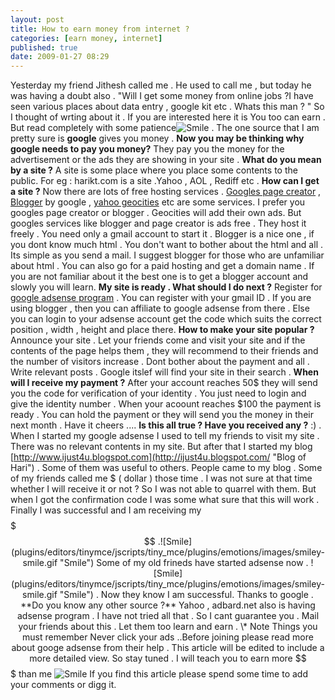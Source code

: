 ```yaml
---
layout: post
title: How to earn money from internet ?
categories: [earn money, internet]
published: true
date: 2009-01-27 08:29
---
```

Yesterday my friend Jithesh called me . He used to call me , but today he was having a doubt also .  "Will I get some money from online jobs ?I have seen various places about data entry , google kit etc . Whats this man ? "  So I thought of wrting about it . If you are interested here it is  You too can earn . But read completely with some patience![Smile](plugins/editors/tinymce/jscripts/tiny_mce/plugins/emotions/images/smiley-smile.gif "Smile") . The one source that I am pretty sure is **google** gives you money .  **Now you may be thinking why google needs to pay you money?**  They pay you the money for the advertisement or the ads they are showing in your site .  **What do you mean by a site ?**  A site is some place where you place some contents to the public. For eg : harikt.com is a site .Yahoo , AOL , Rediff etc .  **How can I get a site ?**  Now there are lots of free hosting services . [Googles page creator](http://pages.google.com/ "Google Page Creator") , [Blogger](http://blogger.com/ "Blog of Google") by google , [yahoo geocities](http://geocities.yahoo.com/) etc are some services. I prefer you googles page creator or blogger . Geocities will add their own ads. But googles services like blogger and page creator is ads free . They host it freely . You need only a gmail account to start it . Blogger is a nice one , if you dont know much html . You don't want to bother about the html and all . Its simple as you send a mail. I suggest blogger for those who are unfamiliar about html .  You can also go for a paid hosting and get a domain name . If you are not familiar about it the best one is to get a blogger account and slowly you will learn.  **My site is ready . What should I do next ?**  Register for [google adsense program](https://www.google.com/adsense/ "Google Adsense") . You can register with your gmail ID . If you are using blogger , then you can affiliate to google adsense from there . Else you can login to your adsense account get the code which suits the correct position , width , height and place there.  **How to make your site popular ?**  Announce your site . Let your friends come and visit your site and if the contents of the page helps them , they will recommend to their friends and the number of visitors increase . Dont bother about the payment and all . Write relevant posts . Google itslef will find your site in their search .  **When will I receive my payment ?**  After your account reaches 50$ they will send you the code for verification of your identity . You just need to login and give the identity number . When your acoount reaches $100 the payment is ready . You can hold the payment or they will send you the money in their next month . Have it cheers ....  **Is this all true ? Have you received any ?**  :) . When I started my google adsense I used to tell my friends to visit my site . There was no relevant contents in my site. But after that I started my blog [http://www.ijust4u.blogspot.com](http://ijust4u.blogspot.com/ "Blog of Hari") . Some of them was useful to others. People came to my blog . Some of my friends called me $ ( dollar ) those time . I was not sure at that time whether I will receive it or not ? So I was not able to quarrel with them. But when I got the confirmation code I was some what sure that this will work .  Finally I was successful and I am receiving my $$$$$$$$$$$ .![Smile](plugins/editors/tinymce/jscripts/tiny_mce/plugins/emotions/images/smiley-smile.gif "Smile") Some of my old frineds have started adsense now . ![Smile](plugins/editors/tinymce/jscripts/tiny_mce/plugins/emotions/images/smiley-smile.gif "Smile") . Now they know I am successful. Thanks to google .  **Do you know any other source ?**  Yahoo , adbard.net also is having adsense program . I have not tried all that . So I cant guarantee you .  Mail your friends about this . Let them too learn and earn .  \* Note Things you must remember  Never click your ads ..Before joining please read more about googe adsense from their help .  This article will be edited to include a more detailed view. So stay tuned . I will teach you to earn more $$$ than me ![Smile](plugins/editors/tinymce/jscripts/tiny_mce/plugins/emotions/images/smiley-smile.gif "Smile")  If you find this article please spend some time to add your comments or digg it.   

